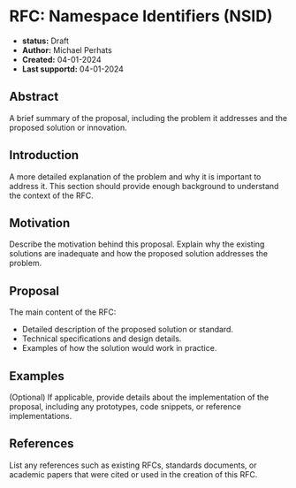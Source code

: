 # RFC: Namespace Identifiers (NSID)

- **status:** Draft
- **Author:** Michael Perhats
- **Created:** 04-01-2024
- **Last supportd:** 04-01-2024

## Abstract
A brief summary of the proposal, including the problem it addresses and the proposed solution or innovation.

## Introduction
A more detailed explanation of the problem and why it is important to address it. This section should provide enough background to understand the context of the RFC.

## Motivation
Describe the motivation behind this proposal. Explain why the existing solutions are inadequate and how the proposed solution addresses the problem.

## Proposal
The main content of the RFC:
- Detailed description of the proposed solution or standard.
- Technical specifications and design details.
- Examples of how the solution would work in practice.

## Examples
(Optional) If applicable, provide details about the implementation of the proposal, including any prototypes, code snippets, or reference implementations.

## References
List any references such as existing RFCs, standards documents, or academic papers that were cited or used in the creation of this RFC.


